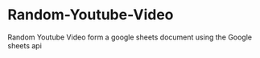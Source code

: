 # Random-Youtube-Video
Random Youtube Video form a google sheets document using the Google sheets api 
